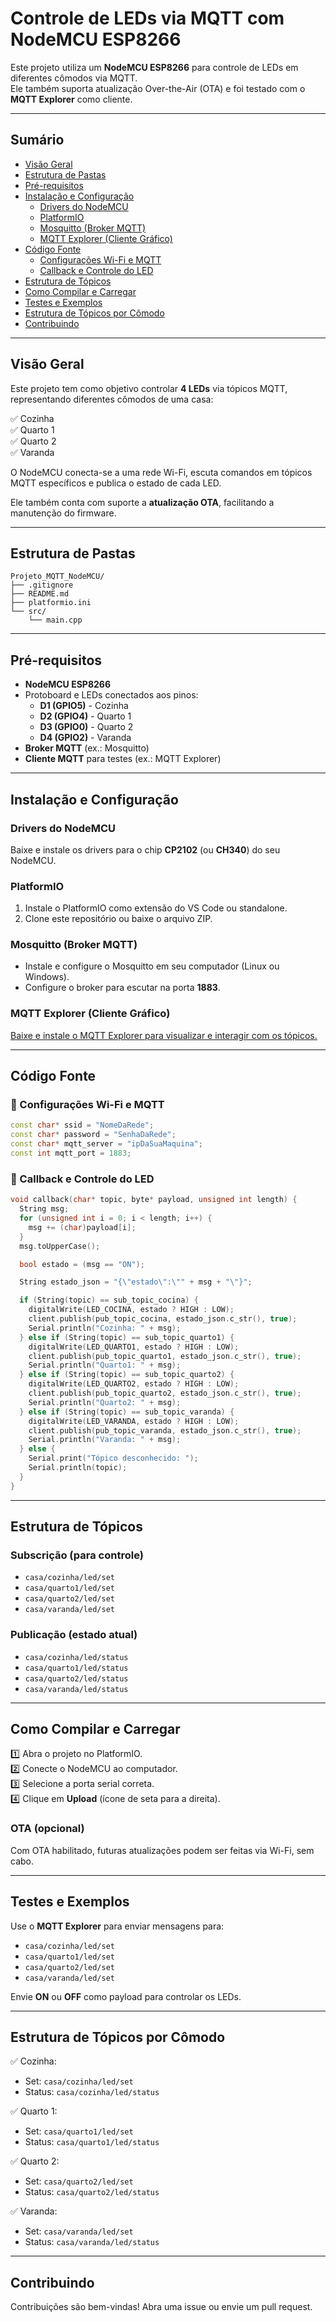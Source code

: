 # Controle de LEDs via MQTT com NodeMCU ESP8266

Este projeto utiliza um **NodeMCU ESP8266** para controle de LEDs em diferentes cômodos via MQTT.  
Ele também suporta atualização Over-the-Air (OTA) e foi testado com o **MQTT Explorer** como cliente.

---

## Sumário
- [Visão Geral](#visão-geral)
- [Estrutura de Pastas](#estrutura-de-pastas)
- [Pré-requisitos](#pré-requisitos)
- [Instalação e Configuração](#instalação-e-configuração)
  - [Drivers do NodeMCU](#drivers-do-nodemcu)
  - [PlatformIO](#platformio)
  - [Mosquitto (Broker MQTT)](#mosquitto-broker-mqtt)
  - [MQTT Explorer (Cliente Gráfico)](#mqtt-explorer-cliente-gráfico)
- [Código Fonte](#código-fonte)
  - [Configurações Wi-Fi e MQTT](#configurações-wi-fi-e-mqtt)
  - [Callback e Controle do LED](#callback-e-controle-do-led)
- [Estrutura de Tópicos](#estrutura-de-tópicos)
- [Como Compilar e Carregar](#como-compilar-e-carregar)
- [Testes e Exemplos](#testes-e-exemplos)
- [Estrutura de Tópicos por Cômodo](#estrutura-de-tópicos-por-cômodo)
- [Contribuindo](#contribuindo)

---

## Visão Geral

Este projeto tem como objetivo controlar **4 LEDs** via tópicos MQTT, representando diferentes cômodos de uma casa:

✅ Cozinha  
✅ Quarto 1  
✅ Quarto 2  
✅ Varanda

O NodeMCU conecta-se a uma rede Wi-Fi, escuta comandos em tópicos MQTT específicos e publica o estado de cada LED.

Ele também conta com suporte a **atualização OTA**, facilitando a manutenção do firmware.

---

## Estrutura de Pastas

```
Projeto_MQTT_NodeMCU/
├── .gitignore
├── README.md
├── platformio.ini
└── src/
    └── main.cpp
```

---

## Pré-requisitos

- **NodeMCU ESP8266**
- Protoboard e LEDs conectados aos pinos:
  - **D1 (GPIO5)** - Cozinha  
  - **D2 (GPIO4)** - Quarto 1  
  - **D3 (GPIO0)** - Quarto 2  
  - **D4 (GPIO2)** - Varanda
- **Broker MQTT** (ex.: Mosquitto)
- **Cliente MQTT** para testes (ex.: MQTT Explorer)

---

## Instalação e Configuração

### Drivers do NodeMCU
Baixe e instale os drivers para o chip **CP2102** (ou **CH340**) do seu NodeMCU.

### PlatformIO
1. Instale o PlatformIO como extensão do VS Code ou standalone.
2. Clone este repositório ou baixe o arquivo ZIP.

### Mosquitto (Broker MQTT)
- Instale e configure o Mosquitto em seu computador (Linux ou Windows).
- Configure o broker para escutar na porta **1883**.

### MQTT Explorer (Cliente Gráfico)
[Baixe e instale o MQTT Explorer para visualizar e interagir com os tópicos.](https://mqtt-explorer.com/)

---

## Código Fonte

### 📂 Configurações Wi-Fi e MQTT

```cpp
const char* ssid = "NomeDaRede";
const char* password = "SenhaDaRede";
const char* mqtt_server = "ipDaSuaMaquina";
const int mqtt_port = 1883;
```

### 📂 Callback e Controle do LED

```cpp
void callback(char* topic, byte* payload, unsigned int length) {
  String msg;
  for (unsigned int i = 0; i < length; i++) {
    msg += (char)payload[i];
  }
  msg.toUpperCase();

  bool estado = (msg == "ON");

  String estado_json = "{\"estado\":\"" + msg + "\"}";

  if (String(topic) == sub_topic_cocina) {
    digitalWrite(LED_COCINA, estado ? HIGH : LOW);
    client.publish(pub_topic_cocina, estado_json.c_str(), true);
    Serial.println("Cozinha: " + msg);
  } else if (String(topic) == sub_topic_quarto1) {
    digitalWrite(LED_QUARTO1, estado ? HIGH : LOW);
    client.publish(pub_topic_quarto1, estado_json.c_str(), true);
    Serial.println("Quarto1: " + msg);
  } else if (String(topic) == sub_topic_quarto2) {
    digitalWrite(LED_QUARTO2, estado ? HIGH : LOW);
    client.publish(pub_topic_quarto2, estado_json.c_str(), true);
    Serial.println("Quarto2: " + msg);
  } else if (String(topic) == sub_topic_varanda) {
    digitalWrite(LED_VARANDA, estado ? HIGH : LOW);
    client.publish(pub_topic_varanda, estado_json.c_str(), true);
    Serial.println("Varanda: " + msg);
  } else {
    Serial.print("Tópico desconhecido: ");
    Serial.println(topic);
  }
}
```

---

## Estrutura de Tópicos

### Subscrição (para controle)
- `casa/cozinha/led/set`
- `casa/quarto1/led/set`
- `casa/quarto2/led/set`
- `casa/varanda/led/set`

### Publicação (estado atual)
- `casa/cozinha/led/status`
- `casa/quarto1/led/status`
- `casa/quarto2/led/status`
- `casa/varanda/led/status`

---

## Como Compilar e Carregar

1️⃣ Abra o projeto no PlatformIO.  
2️⃣ Conecte o NodeMCU ao computador.  
3️⃣ Selecione a porta serial correta.  
4️⃣ Clique em **Upload** (ícone de seta para a direita).  

### OTA (opcional)
Com OTA habilitado, futuras atualizações podem ser feitas via Wi-Fi, sem cabo.

---

## Testes e Exemplos

Use o **MQTT Explorer** para enviar mensagens para:
- `casa/cozinha/led/set`
- `casa/quarto1/led/set`
- `casa/quarto2/led/set`
- `casa/varanda/led/set`

Envie **ON** ou **OFF** como payload para controlar os LEDs.

---

## Estrutura de Tópicos por Cômodo

✅ Cozinha:  
- Set: `casa/cozinha/led/set`  
- Status: `casa/cozinha/led/status`

✅ Quarto 1:  
- Set: `casa/quarto1/led/set`  
- Status: `casa/quarto1/led/status`

✅ Quarto 2:  
- Set: `casa/quarto2/led/set`  
- Status: `casa/quarto2/led/status`

✅ Varanda:  
- Set: `casa/varanda/led/set`  
- Status: `casa/varanda/led/status`

---

## Contribuindo

Contribuições são bem-vindas! Abra uma issue ou envie um pull request.  
